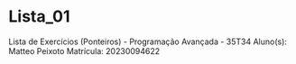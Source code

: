 # Lista_01
Lista de Exercícios (Ponteiros) - Programação Avançada - 35T34
Aluno(s): Matteo Peixoto
Matrícula: 20230094622
